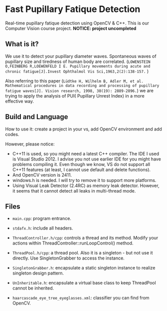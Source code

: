 # Fast Pupillary Fatique Detection
Real-time pupillary fatique detection using OpenCV &amp; C++. This is our Computer Vision course project. **NOTICE: project uncompleted**

## What is it?
We use it to detect your pupillary diameter waves. Spontaneous waves of pupillary size and tiredness of human body are correlated. (`LOWENSTEIN O,FEINBERG R,LOEWENFELD I E. Pupillary movements during acute and chronic fatigue[J].Invest Ophthalmol Vis Sci,1963,2(2):138-157.`  )

Also referring to this paper (`Lüdtke H, Wilhelm B, Adler M, et al. Mathematical procedures in data recording and processing of pupillary fatigue waves[J]. Vision research, 1998, 38(19): 2889-2896.`) we are trying to apply the analysis of PUI( Pupillary Unrest Index) in a more effective way.

## Build and Language
How to use it: create a project in your vs, add OpenCV environment and add codes.

However, please notice:

* C++11 is used, so you might need a latest C++ compiler. The IDE I used is Visual Studio 2012. I advise you not use earlier IDE for you might have problems compiling it. Even though we know, VS do not support all C++11 features (at least, I cannot use default and delete functions).
* And OpenCV version is 2411.
* windows.h is needed. I will try to remove it to support more platforms.
* Using Visual Leak Detector (2.4RC) as memory leak detector. However, it seems that it cannot detect all leaks in multi-thread mode.

## Files

* `main.cpp`: program entrance.
* `stdafx.h`: include all headers.
* `ThreadController.h/cpp`: controls a thread and its method. Modify your actions within ThreadController::runLoopControl() method.
* `ThreadPool.h/cpp`: a thread pool. Also it is a singleton - but not use it directly. Use SingletonGrabber to access the instance.

* `SingletonGrabber.h`: encapsulate a static singleton instance to realize singleton design pattern.
* `UnInheritable.h`: encapsulate a virtual base class to keep ThreadPool cannot be inherited.
* `haarcascade_eye_tree_eyeglasses.xml`: classifier you can find from OpenCV.
